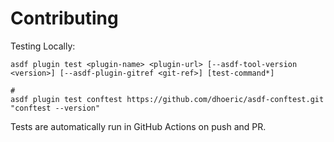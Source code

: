 # Contributing

Testing Locally:

```shell
asdf plugin test <plugin-name> <plugin-url> [--asdf-tool-version <version>] [--asdf-plugin-gitref <git-ref>] [test-command*]

#
asdf plugin test conftest https://github.com/dhoeric/asdf-conftest.git "conftest --version"
```

Tests are automatically run in GitHub Actions on push and PR.
